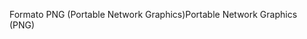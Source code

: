 <span data-ttu-id="767aa-101">Formato PNG (Portable Network Graphics)</span><span class="sxs-lookup"><span data-stu-id="767aa-101">Portable Network Graphics (PNG)</span></span>